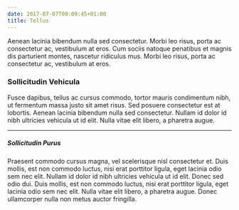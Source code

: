```yaml
---
date: 2017-07-07T00:09:45+01:00
title: Tellus
---
```


Aenean lacinia bibendum nulla sed consectetur. Morbi leo risus, porta ac consectetur ac, vestibulum at eros. Cum sociis natoque penatibus et magnis dis parturient montes, nascetur ridiculus mus. Morbi leo risus, porta ac consectetur ac, vestibulum at eros.

### Sollicitudin Vehicula

Fusce dapibus, tellus ac cursus commodo, tortor mauris condimentum nibh, ut fermentum massa justo sit amet risus. Sed posuere consectetur est at lobortis. Aenean lacinia bibendum nulla sed consectetur. Nullam id dolor id nibh ultricies vehicula ut id elit. Nulla vitae elit libero, a pharetra augue.

---

##### Sollicitudin Purus

Praesent commodo cursus magna, vel scelerisque nisl consectetur et. Duis mollis, est non commodo luctus, nisi erat porttitor ligula, eget lacinia odio sem nec elit. Nullam id dolor id nibh ultricies vehicula ut id elit. Donec sed odio dui. Duis mollis, est non commodo luctus, nisi erat porttitor ligula, eget lacinia odio sem nec elit. Nulla vitae elit libero, a pharetra augue. Donec ullamcorper nulla non metus auctor fringilla.
